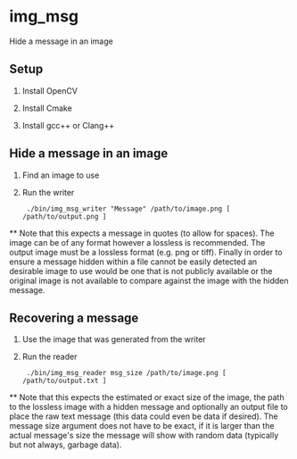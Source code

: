 # img_msg
Hide a message in an image

## Setup

1. Install OpenCV

2. Install Cmake

3. Install gcc++ or Clang++

## Hide a message in an image

1. Find an image to use

2. Run the writer

        ./bin/img_msg_writer "Message" /path/to/image.png [ /path/to/output.png ]


** Note that this expects a message in quotes (to allow for spaces). The image can be of any format however a lossless is recommended. The output image must be a lossless format (e.g. png or tiff). Finally in order to ensure a message hidden within a file cannot be easily detected an desirable image to use would be one that is not publicly available or the original image is not available to compare against the image with the hidden message.

## Recovering a message

1. Use the image that was generated from the writer

2. Run the reader

        ./bin/img_msg_reader msg_size /path/to/image.png [ /path/to/output.txt ]

** Note that this expects the estimated or exact size of the image, the path to the lossless image with a hidden message and optionally an output file to place the raw text message (this data could even be data if desired). The message size argument does not have to be exact, if it is larger than the actual message's size the message will show with random data (typically but not always, garbage data).